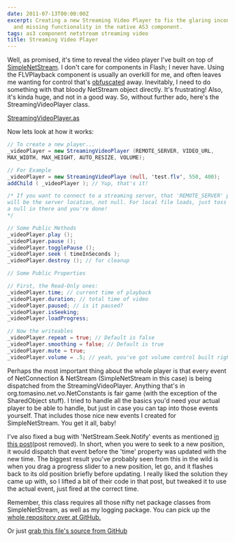 ```yaml
---
date: 2011-07-13T00:00:00Z
excerpt: Creating a new Streaming Video Player to fix the glaring inconsistencies
  and missing functionality in the native AS3 component.
tags: as3 component netstream streaming video
title: Streaming Video Player
---
```


<amp-img width="750" height="486" layout="responsive" src="//labs.tomasino.org/assets/images/flash-video-player.jpg" alt="Flash Video Player"></amp-img>

Well, as promised, it's time to reveal the video player I've built on
top of [SimpleNetStream][]. I don't care for components in Flash; I
never have. Using the FLVPlayback component is usually an overkill for
me, and often leaves me wanting for control that's [obfuscated][] away.
Inevitably, I need to do something with that bloody NetStream object
directly. It's frustrating! Also, it's kinda huge, and not in a good
way. So, without further ado, here's the StreamingVideoPlayer class.

[StreamingVideoPlayer.as](//github.com/jamestomasino/tomasino/blob/master/org/tomasino/video/StreamingVideoPlayer.as)

Now lets look at how it works:

``` actionscript
// To create a new player...
_videoPlayer = new StreamingVideoPlayer (REMOTE_SERVER, VIDEO_URL,
MAX_WIDTH, MAX_HEIGHT, AUTO_RESIZE, VOLUME);

// For Example
_videoPlayer = new StreamingVideoPlaye (null, 'test.flv', 550, 400);
addChild ( _videoPlayer ); // Yup, that's it!

/* If you want to connect to a streaming server, that 'REMOTE_SERVER' parameter
will be the server location, not null. For local file loads, just toss
a null in there and you're done!
*/

// Some Public Methods
_videoPlayer.play ();
_videoPlayer.pause ();
_videoPlayer.togglePause ();
_videoPlayer.seek ( timeInSeconds );
_videoPlayer.destroy (); // for cleanup

// Some Public Properties

// First, the Read-Only ones:
_videoPlayer.time; // current time of playback
_videoPlayer.duration; // total time of video
_videoPlayer.paused; // is it paused?
_videoPlayer.isSeeking;
_videoPlayer.loadProgress;

// Now the writeables
_videoPlayer.repeat = true; // Default is false
_videoPlayer.smoothing = false; // Default is true
_videoPlayer.mute = true;
_videoPlayer.volume = .5; // yeah, you've got volume control built right in
```

Perhaps the most important thing about the whole player is that every
event of NetConnection & NetStream (SimpleNetStream in this case) is
being dispatched from the StreamingVideoPlayer. Anything that's in
org.tomasino.net.vo.NetConstants is fair game (with the exception of the
SharedObject stuff). I tried to handle all the basics you'd need your
actual player to be able to handle, but just in case you can tap into
those events yourself. That includes those nice new events I created for
SimpleNetStream. You get it all, baby!

I've also fixed a bug with 'NetStream.Seek.Notify' events as mentioned
[in this post][](post removed). In short, when you were to seek to a new position, it
would dispatch that event before the 'time' property was updated with
the new time. The biggest result you've probably seen from this in the
wild is when you drag a progress slider to a new position, let go, and
it flashes back to its old position briefly before updating. I really
liked the solution they came up with, so I lifted a bit of their code in
that post, but tweaked it to use the actual event, just fired at the
correct time.

Remember, this class requires all those nifty net package classes from
SimpleNetStream, as well as my logging package. You can pick up the
[whole repository over at GitHub.][]

Or just [grab this file's source from GitHub][]

  [SimpleNetStream]: //labs.tomasino.org/netstream-sucks/
    "SimpleNetStream"
  [obfuscated]: http://whitewolf.wikia.com/wiki/Obfuscate_(VTM)
    "Obfuscate"
  [in this post]: //www.brooksandrus.com/blog/2008/11/05/3-years-later-netstream-still-sucks/
    "3 Years Later NetStream Still Sucks"
  [whole repository over at GitHub.]: //github.com/jamestomasino/tomasino
    "GitHub - Tomasino"
  [grab this file's source from GitHub]: //github.com/jamestomasino/tomasino/blob/master/org/tomasino/video/StreamingVideoPlayer.as
    "StreamingVideoPlayer"
